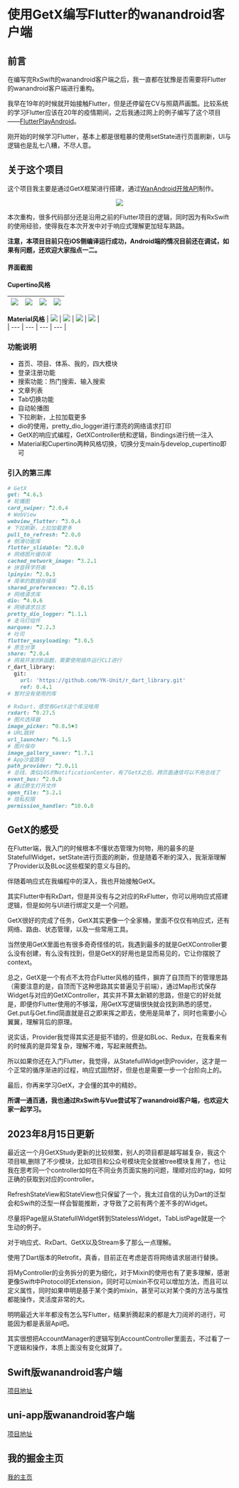 # 使用GetX编写Flutter的wanandroid客户端

## 前言

在编写完RxSwift的wanandroid客户端之后，我一直都在犹豫是否需要将Flutter的wanandroid客户端进行重构。

我早在19年的时候就开始接触Flutter，但是还停留在CV与照葫芦画瓢。比较系统的学习Flutter应该在20年的疫情期间，之后我通过网上的例子编写了这个项目——[FlutterPlayAndroid](https://github.com/seasonZhu/FlutterPlayAndroid)。

刚开始的时候学习Flutter，基本上都是很粗暴的使用setState进行页面刷新，UI与逻辑也是乱七八糟，不尽人意。

## 关于这个项目

这个项目我主要是通过GetX框架进行搭建，通过[WanAndroid开放API](https://www.wanandroid.com/)制作。

<div align="center">

![](ScreenShots/9.PNG)

</div>

本次重构，很多代码部分还是沿用之前的Flutter项目的逻辑，同时因为有RxSwift的使用经验，使得我在本次开发中对于响应式理解更加轻车熟路。

**注意，本项目目前只在iOS侧编译运行成功，Android端的情况目前还在调试，如果有问题，还欢迎大家指点一二。**

#### 界面截图

**Cupertino风格**

| ![](ScreenShots/1.PNG) | ![](ScreenShots/2.PNG) | ![](ScreenShots/3.PNG) | ![](ScreenShots/4.PNG) |
| --- | --- | --- | --- |

**Material风格**
| ![](ScreenShots/5.PNG) | ![](ScreenShots/6.PNG) | ![](ScreenShots/7.PNG) | ![](ScreenShots/8.PNG) |  
| --- | --- | --- | --- |
### 功能说明

* 首页、项目、体系、我的，四大模块
* 登录注册功能
* 搜索功能：热门搜索、输入搜索
* 文章列表
* Tab切换功能
* 自动轮播图
* 下拉刷新，上拉加载更多
* dio的使用，pretty_dio_logger进行漂亮的网络请求打印
* GetX的响应式编程，GetXController统和逻辑，Bindings进行统一注入
* Material和Cupertino两种风格切换，切换分支main与develop_cupertino即可

### 引入的第三库

```ruby
# GetX
get: ^4.6.5
# 轮播图
card_swiper: ^2.0.4
# WebView
webview_flutter: ^3.0.4
# 下拉刷新，上拉加载更多
pull_to_refresh: ^2.0.0
# 侧滑功能库
flutter_slidable: ^2.0.0
# 网络图片缓存库
cached_network_image: ^3.2.1
# 拼音转字符串
lpinyin: ^2.0.3
# 简单的数据存储库
shared_preferences: ^2.0.15
# 网络请求库
dio: ^4.0.6
# 网络请求日志
pretty_dio_logger: ^1.1.1
# 走马灯组件
marquee: ^2.2.3
# 吐司
flutter_easyloading: ^3.0.5
# 原生分享
share: ^2.0.4
# 网易开发的R函数，需要使用插件运行CLI进行
r_dart_library:
  git:
    url: 'https://github.com/YK-Unit/r_dart_library.git'
    ref: 0.4.1
# 暂时没有使用的库

# RxDart，感觉有GetX这个库没啥用
rxdart: ^0.27.5
# 图片选择器
image_picker: ^0.8.5+3
# URL跳转
url_launcher: ^6.1.5
# 图片保存
image_gallery_saver: ^1.7.1
# App沙盒路径
path_provider: ^2.0.11
# 总线，类似iOS的NotificationCenter，有了GetX之后，跨页面通信可以不用总线了
event_bus: ^2.0.0
# 通过原生打开文件
open_file: ^3.2.1
# 隐私权限
permission_handler: ^10.0.0
```

## GetX的感受

在Flutter端，我入门的时候根本不懂状态管理为何物，用的最多的是StatefullWidget，setState进行页面的刷新，但是随着不断的深入，我渐渐理解了Provider以及BLoc这些框架的意义与目的。

伴随着响应式在我编程中的深入，我也开始接触GetX。

其实Flutter中有RxDart，但是并没有与之对应的RxFlutter，你可以用响应式搭建逻辑，但是如何与UI进行绑定又是一个问题。

GetX很好的完成了任务，GetX其实更像一个全家桶，里面不仅仅有响应式，还有网络、路由、状态管理，以及一些常用工具。

当然使用GetX里面也有很多奇奇怪怪的坑，我遇到最多的就是GetXController要么没有创建，有么没有找到，但是GetX的好用也是显而易见的，它让你摆脱了context。

总之，GetX是一个有点不太符合Flutter风格的插件，摒弃了自顶而下的管理思路（需要注意的是，自顶而下这种思路其实普遍见于前端），通过Map形式保存Widget与对应的GetXController，其实并不算太新颖的思路，但是它的好处就是，即便你Flutter使用的不够溜，用GetX写逻辑很快就会找到熟悉的感觉，Get.put与Get.find简直就是召之即来挥之即去，使用是简单了，同时也需要小心翼翼，理解背后的原理。

说实话，Provider我觉得其实还是挺不错的，但是如BLoc、Redux，在我看来有的时候真的是异常复杂，理解不难，写起来贼费劲。

所以如果你还在入门Flutter，我觉得，从StatefullWidget到Provider，这才是一个正常的循序渐进的过程，响应式固然好，但是也是需要一步一个台阶向上的。

最后，你再来学习GetX，才会懂的其中的精妙。

**所谓一通百通，我也通过RxSwift与Vue尝试写了wanandroid客户端，也欢迎大家一起学习。**

## 2023年8月15日更新

最近这一个月GetXStudy更新的比较频繁，别人的项目都是越写越复杂，我这个项目嘛,删除了不少模块，比如项目和公众号模块完全就被tree模块复用了，也让我在思考同一个controller如何在不同业务页面实施的问题，理顺对应的tag，如何正确的获取到对应的controller。

RefreshStateView和StateView也只保留了一个，我太过自信的认为Dart的泛型会和Swift的泛型一样会智能推断，才导致了之前有两个差不多的Widget。

尽量将Page层从StatefullWidget转到StatelessWidget，TabListPage就是一个生动的例子。

对于响应式、RxDart、GetX以及Stream多了那么一点理解。

使用了Dart版本的Retrofit，真香，目前正在考虑是否将网络请求层进行替换。

将MyController的业务拆分的更为细化，对于Mixin的使用也有了更多理解，感谢更像Swift中Protocol的Extension，同时可以mixin不仅可以增加方法，而且可以定义属性，同时如果申明是基于某个类的mixin，甚至可以对某个类的方法与属性都能操作，灵活度非常的大。

明明最近大半年都没有怎么写Flutter，结果折腾起来的都是大刀阔斧的进行，可能因为都是表层Api吧。

其实很想把AccountManager的逻辑写到AccountController里面去，不过看了一下逻辑和操作，本质上面没有变化就算了。

## Swift版wanandroid客户端

[项目地址](https://github.com/seasonZhu/RxStudy)

## uni-app版wanandroid客户端

[项目地址](https://github.com/seasonZhu/UniAppPlayAndroid)

## 我的掘金主页

[我的主页](https://juejin.cn/user/4353721778057997)